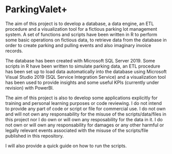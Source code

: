 # ParkingValet+
The aim of this project is to develop a database, a data engine, an ETL procedure and a visualization tool for a fictious parking lot management system. A set of functions and scripts have been written in R to perform some basic operations on fictious data, to retrieve data from the database in order to create parking and pulling events and also imaginary invoice records.

The database has been created with Microsoft SQL Server 2019. Some scripts in R have been written to simulate parking data, an ETL procedure has been set up to load data automatically into the database using Microsoft Visual Studio 2019 (SQL Service Integration Service) and a visualization tool has been used to provide insights and some useful KPIs (currently under revision) with PowerBI.
  
The aim of this project is also to develop some applications explicitly for training and personal learning purposes or code reviewing. I do not intend to provide any part of code or script or file for commercial use. I do not own and will not own any responsability for the misuse of the scripts/data/files in this project nor I do own or will own any resposability for the data in it. I do not own or will own any responsability for damages or any other harmful or legally relevant events associated with the misuse of the scripts/file published in this repository.

I will also provide a quick guide on how to run the scripts.
